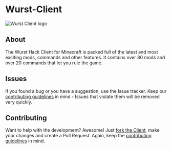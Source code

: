 # Wurst-Client
![Wurst Client logo](https://raw.githubusercontent.com/Wurst-Imperium/Wurst-logo/master/Wurst/wurst_1011x256.png)

## About
The Wurst Hack Client for Minecraft is packed full of the latest and most exciting mods, commands and other features. It contains over 80 mods and over 20 commands that let you rule the game.

## Issues
If you found a bug or you have a suggestion, use the Issue tracker. Keep our [contributing guidelines](/CONTRIBUTING.md) in mind - Issues that violate them will be removed very quickly.

## Contributing
Want to help with the development? Awesome! Just [fork the Client](https://github.com/Wurst-Imperium/Wurst-Client/fork), make your changes and create a Pull Request. Again, keep the [contributing guidelines](/CONTRIBUTING.md) in mind.
